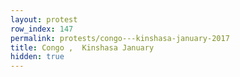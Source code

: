 ```yaml
---
layout: protest
row_index: 147
permalink: protests/congo---kinshasa-january-2017
title: Congo ,  Kinshasa January
hidden: true
---
```


